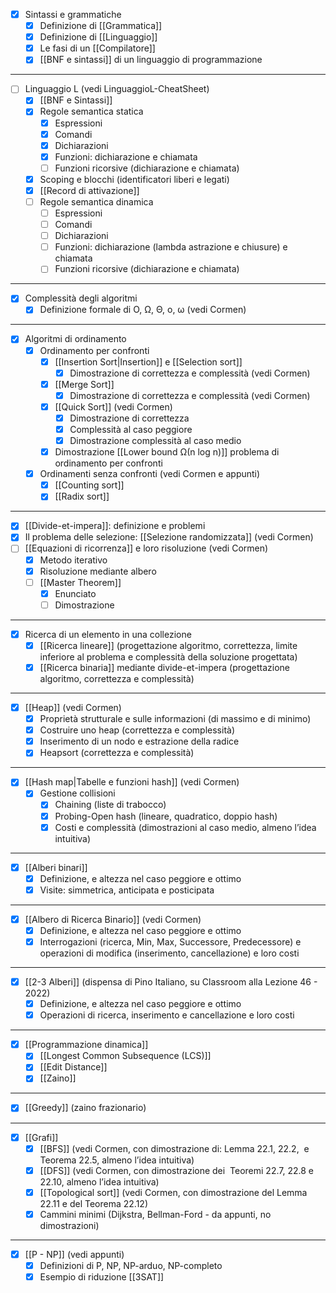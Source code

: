 
* [x] Sintassi e grammatiche
	* [x] Definizione di [[Grammatica]]
	* [x] Definizione di [[Linguaggio]]
	* [x] Le fasi di un [[Compilatore]]
	* [x] [[BNF e sintassi]] di un linguaggio di programmazione
---
* [ ] Linguaggio L (vedi LinguaggioL-CheatSheet)
	* [x] [[BNF e Sintassi]]
	* [x] Regole semantica statica
		* [x] Espressioni
		* [x] Comandi
		* [x] Dichiarazioni 
		* [x] Funzioni: dichiarazione e chiamata
		* [ ] Funzioni ricorsive (dichiarazione e chiamata)
	* [x] Scoping e blocchi (identificatori liberi e legati)
	* [x] [[Record di attivazione]]
	* [ ] Regole semantica dinamica
		* [ ] Espressioni
		* [ ] Comandi
		* [ ] Dichiarazioni
		* [ ] Funzioni: dichiarazione (lambda astrazione e chiusure) e chiamata
		* [ ] Funzioni ricorsive (dichiarazione e chiamata)
---
* [x] Complessità degli algoritmi
	* [x] Definizione formale di O, Ω, Θ, o, ω (vedi Cormen)
---
* [x] Algoritmi di ordinamento
	* [x] Ordinamento per confronti
		* [x] [[Insertion Sort|Insertion]] e [[Selection sort]]
			* [x] Dimostrazione di correttezza e complessità (vedi Cormen)
		* [x] [[Merge Sort]]
			* [x] Dimostrazione di correttezza e complessità (vedi Cormen)
		* [x] [[Quick Sort]] (vedi Cormen)
			* [x] Dimostrazione di correttezza
			* [x] Complessità al caso peggiore
			* [x] Dimostrazione complessità al caso medio
		* [x] Dimostrazione [[Lower bound Ω(n log n)]] problema di ordinamento per confronti
	* [x] Ordinamenti senza confronti (vedi Cormen e appunti)
		* [x] [[Counting sort]]
		* [x] [[Radix sort]]
---
* [x] [[Divide-et-impera]]: definizione e problemi
* [x] Il problema delle selezione: [[Selezione randomizzata]] (vedi Cormen)
* [ ] [[Equazioni di ricorrenza]] e loro risoluzione (vedi Cormen)
	* [x] Metodo iterativo
	* [x] Risoluzione mediante albero
	* [ ] [[Master Theorem]]
		* [x] Enunciato
		* [ ] Dimostrazione
---
* [x] Ricerca di un elemento in una collezione
	* [x] [[Ricerca lineare]] (progettazione algoritmo, correttezza, limite inferiore al problema e complessità della soluzione progettata)
	* [x] [[Ricerca binaria]] mediante divide-et-impera (progettazione algoritmo, correttezza e complessità)
---
* [x] [[Heap]] (vedi Cormen)
	* [x] Proprietà strutturale e sulle informazioni (di massimo e di minimo)
	* [x] Costruire uno heap (correttezza e complessità)
	* [x] Inserimento di un nodo e estrazione della radice
	* [x] Heapsort (correttezza e complessità)
---
* [x] [[Hash map|Tabelle e funzioni hash]] (vedi Cormen)
	* [x] Gestione collisioni
		* [x] Chaining (liste di trabocco)  
		* [x] Probing-Open hash (lineare, quadratico, doppio hash)
		* [x] Costi e complessità (dimostrazioni al caso medio, almeno l’idea intuitiva)
---
* [x] [[Alberi binari]]
	* [x] Definizione, e altezza nel caso peggiore e ottimo
	* [x] Visite: simmetrica, anticipata e posticipata
---
* [x] [[Albero di Ricerca Binario]] (vedi Cormen)
	* [x] Definizione, e altezza nel caso peggiore e ottimo
	* [x] Interrogazioni (ricerca, Min, Max, Successore, Predecessore) e operazioni di modifica (inserimento, cancellazione) e loro costi
---
* [x] [[2-3 Alberi]] (dispensa di Pino Italiano, su Classroom alla Lezione 46 - 2022)
	* [x] Definizione, e altezza nel caso peggiore e ottimo
	* [x] Operazioni di ricerca, inserimento e cancellazione e loro costi
---
* [x] [[Programmazione dinamica]]
	* [x] [[Longest Common Subsequence (LCS)]]
	* [x] [[Edit Distance]]
	* [x] [[Zaino]]
---
* [x] [[Greedy]] (zaino frazionario) 
---
* [x] [[Grafi]]
	* [x] [[BFS]] (vedi Cormen, con dimostrazione di: Lemma 22.1, 22.2,  e Teorema 22.5, almeno l’idea intuitiva)
	* [x] [[DFS]] (vedi Cormen, con dimostrazione dei  Teoremi 22.7, 22.8 e 22.10, almeno l’idea intuitiva)
	* [x] [[Topological sort]] (vedi Cormen, con dimostrazione del Lemma 22.11 e del Teorema 22.12)
	* [x] Cammini minimi (Dijkstra, Bellman-Ford - da appunti, no dimostrazioni)
---
* [x] [[P - NP]] (vedi appunti)
	* [x] Definizioni di P, NP, NP-arduo, NP-completo
	* [x] Esempio di riduzione [[3SAT]]